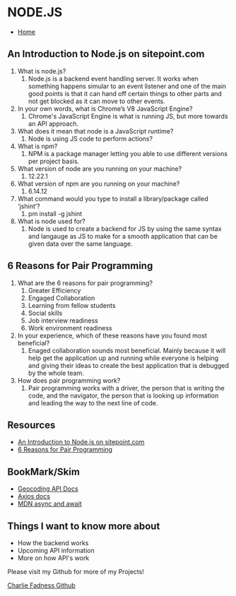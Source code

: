 # NODE.JS

- [Home](https://fadnesscharlie.github.io/reading-notes/301/)

## An Introduction to Node.js on sitepoint.com

1. What is node.js?
   1. Node.js is a backend event handling server. It works when something happens simular to an event listener and one of the main good points is that it can hand off certain things to other parts and not get blocked as it can move to other events.
2. In your own words, what is Chrome’s V8 JavaScript Engine?
   1. Chrome's JavaScript Engine is what is running JS, but more towards an API approach.
3. What does it mean that node is a JavaScript runtime?
   1. Node is using JS code to perform actions?
4. What is npm?
   1. NPM is a package manager letting you able to use different versions per project basis.
5. What version of node are you running on your machine?
   1. 12.22.1
6. What version of npm are you running on your machine?
   1. 6.14.12
7. What command would you type to install a library/package called ‘jshint’?
   1. pm install -g jshint
8. What is node used for?
   1. Node is used to create a backend for JS by using the same syntax and langauge as JS to make for a smooth application that can be given data over the same language.

## 6 Reasons for Pair Programming

1. What are the 6 reasons for pair programming?
   1. Greater Efficiency
   2. Engaged Collaboration
   3. Learning from fellow students
   4. Social skills
   5. Job interview readiness
   6. Work environment readiness
2. In your experience, which of these reasons have you found most beneficial?
   1. Enaged collaboration sounds most beneficial. Mainly because it will help get the application up and running while everyone is helping and giving their ideas to create the best application that is debugged by the whole team.
3. How does pair programming work?
   1. Pair programming works with a driver, the person that is writing the code, and the navigator, the person that is looking up information and leading the way to the next line of code.

## Resources

- [An Introduction to Node.js on sitepoint.com](https://www.sitepoint.com/an-introduction-to-node-js)
- [6 Reasons for Pair Programming](https://www.codefellows.org/blog/6-reasons-for-pair-programming/)

## BookMark/Skim

- [Geocoding API Docs](https://locationiq.com/)
- [Axios docs](https://www.npmjs.com/package/axios)
- [MDN async and await](https://developer.mozilla.org/en-US/docs/Learn/JavaScript/Asynchronous/Async_await)

## Things I want to know more about

- How the backend works
- Upcoming API information
- More on how API's work

Please visit my Github for more of my Projects!

[Charlie Fadness Github](https://github.com/fadnesscharlie)
